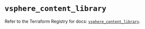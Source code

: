 # `vsphere_content_library`

Refer to the Terraform Registry for docs: [`vsphere_content_library`](https://registry.terraform.io/providers/hashicorp/vsphere/2.8.0/docs/resources/content_library).
